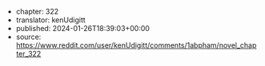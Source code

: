 - chapter: 322
- translator: kenUdigitt
- published: 2024-01-26T18:39:03+00:00
- source: https://www.reddit.com/user/kenUdigitt/comments/1abpham/novel_chapter_322
